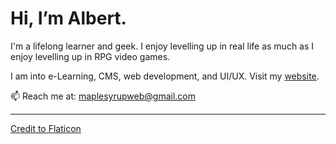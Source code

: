 # Hi, I’m Albert. 

I'm a lifelong learner and geek. I enjoy levelling up in real life as much as I enjoy levelling up in RPG video games. 

I am into e-Learning, CMS, web development, and UI/UX. Visit my [website](https://maplesyrupweb.com/).

📫 Reach me at: maplesyrupweb@gmail.com



***


<!---
maplesyrupweb/maplesyrupweb is a ✨ special ✨ repository because its `README.md` (this file) appears on your GitHub profile.
You can click the Preview link to take a look at your changes.
--->


<a href="https://www.flaticon.com/free-icons/maple-syrup" title="maple syrup icons">Credit to Flaticon</a>
